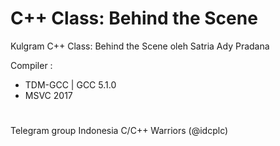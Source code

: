 # C++ Class: Behind the Scene

Kulgram C++ Class: Behind the Scene oleh Satria Ady Pradana

Compiler :
- TDM-GCC | GCC 5.1.0
- MSVC 2017

#

Telegram group Indonesia C/C++ Warriors (@idcplc)